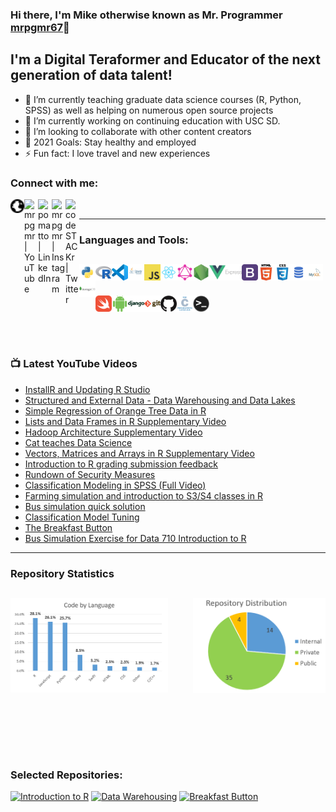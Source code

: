 ### Hi there, I'm Mike otherwise known as Mr. Programmer [mrpgmr67][website]👋

## I'm a Digital Teraformer and Educator of the next generation of data talent!
- 🔭 I’m currently teaching graduate data science courses (R, Python, SPSS) as well as helping on numerous open source projects
- 🌱 I’m currently working on continuing education with USC SD.
- 👯 I’m looking to collaborate with other content creators
- 🥅 2021 Goals: Stay healthy and employed
- ⚡ Fun fact: I love travel and new experiences

### Connect with me:
[<img align="left" alt="pomatto.com" width="22px" src="https://raw.githubusercontent.com/iconic/open-iconic/master/svg/globe.svg" />][website]
[<img align="left" alt="mrpgmr | YouTube" width="22px" src="https://cdn.jsdelivr.net/npm/simple-icons@v3/icons/youtube.svg" />][youtube]
[<img align="left" alt="pomatto | LinkedIn" width="22px" src="https://cdn.jsdelivr.net/npm/simple-icons@v3/icons/linkedin.svg" />][linkedin]

[<img align="left" alt="mrpgmr | Instagram" width="22px" src="https://cdn.jsdelivr.net/npm/simple-icons@v3/icons/instagram.svg" />][instagram]
[<img align="left" alt="codeSTACKr | Twitter" width="22px" src="https://cdn.jsdelivr.net/npm/simple-icons@v3/icons/twitter.svg" />][twitter]
<br />

---
### Languages and Tools:
[<img align="left" alt="Python" width="26px" src="https://raw.githubusercontent.com/github/explore/80688e429a7d4ef2fca1e82350fe8e3517d3494d/topics/python/python.png" />][linkedin]
[<img align="left" alt="R" width="26px" src="https://raw.githubusercontent.com/github/explore/80688e429a7d4ef2fca1e82350fe8e3517d3494d/topics/r/r.png" />][linkedin]
[<img align="left" alt="Visual Studio Code" width="26px" src="https://raw.githubusercontent.com/github/explore/80688e429a7d4ef2fca1e82350fe8e3517d3494d/topics/visual-studio-code/visual-studio-code.png" />][linkedin]
[<img align="left" alt="Java" width="26px" src="https://raw.githubusercontent.com/github/explore/80688e429a7d4ef2fca1e82350fe8e3517d3494d/topics/java/java.png" />][linkedin]
[<img align="left" alt="JavaScript" width="26px" src="https://raw.githubusercontent.com/github/explore/80688e429a7d4ef2fca1e82350fe8e3517d3494d/topics/javascript/javascript.png" />][linkedin]
[<img align="left" alt="React" width="26px" src="https://raw.githubusercontent.com/github/explore/80688e429a7d4ef2fca1e82350fe8e3517d3494d/topics/react/react.png" />][linkedin]
[<img align="left" alt="GraphQL" width="26px" src="https://raw.githubusercontent.com/github/explore/80688e429a7d4ef2fca1e82350fe8e3517d3494d/topics/graphql/graphql.png" />][linkedin]
[<img align="left" alt="Node.js" width="26px" src="https://raw.githubusercontent.com/github/explore/80688e429a7d4ef2fca1e82350fe8e3517d3494d/topics/nodejs/nodejs.png" />][linkedin]
[<img align="left" alt="Vue" width="26px" src="https://raw.githubusercontent.com/github/explore/80688e429a7d4ef2fca1e82350fe8e3517d3494d/topics/vue/vue.png" />][linkedin]
[<img align="left" alt="Express" width="26px" src="https://raw.githubusercontent.com/github/explore/80688e429a7d4ef2fca1e82350fe8e3517d3494d/topics/express/express.png" />][linkedin]
[<img align="left" alt="Bootstrap" width="26px" src="https://raw.githubusercontent.com/github/explore/80688e429a7d4ef2fca1e82350fe8e3517d3494d/topics/bootstrap/bootstrap.png" />][linkedin]
[<img align="left" alt="HTML5" width="26px" src="https://raw.githubusercontent.com/github/explore/80688e429a7d4ef2fca1e82350fe8e3517d3494d/topics/html/html.png" />][linkedin]
[<img align="left" alt="CSS3" width="26px" src="https://raw.githubusercontent.com/github/explore/80688e429a7d4ef2fca1e82350fe8e3517d3494d/topics/css/css.png" />][linkedin]
[<img align="left" alt="SQL" width="26px" src="https://raw.githubusercontent.com/github/explore/80688e429a7d4ef2fca1e82350fe8e3517d3494d/topics/sql/sql.png" />][linkedin]
[<img align="left" alt="MySQL" width="26px" src="https://raw.githubusercontent.com/github/explore/80688e429a7d4ef2fca1e82350fe8e3517d3494d/topics/mysql/mysql.png" />][linkedin]
[<img align="left" alt="MongoDB" width="26px" src="https://raw.githubusercontent.com/github/explore/80688e429a7d4ef2fca1e82350fe8e3517d3494d/topics/mongodb/mongodb.png" />][linkedin]
<br/>
<br/>
[<img align="left" alt="Swift" width="26px" src="https://raw.githubusercontent.com/github/explore/80688e429a7d4ef2fca1e82350fe8e3517d3494d/topics/swift/swift.png" />][linkedin]
[<img align="left" alt="Android" width="26px" src="https://raw.githubusercontent.com/github/explore/80688e429a7d4ef2fca1e82350fe8e3517d3494d/topics/android/android.png" />][linkedin]
[<img align="left" alt="Django" width="26px" src="https://raw.githubusercontent.com/github/explore/80688e429a7d4ef2fca1e82350fe8e3517d3494d/topics/django/django.png" />][linkedin]
[<img align="left" alt="Git" width="26px" src="https://raw.githubusercontent.com/github/explore/80688e429a7d4ef2fca1e82350fe8e3517d3494d/topics/git/git.png" />][linkedin]
[<img align="left" alt="GitHub" width="26px" src="https://raw.githubusercontent.com/github/explore/78df643247d429f6cc873026c0622819ad797942/topics/github/github.png" />][linkedin]
[<img align="left" alt="C/C++" width="26px" src="https://raw.githubusercontent.com/github/explore/80688e429a7d4ef2fca1e82350fe8e3517d3494d/topics/c/c.png" />][linkedin]
[<img align="left" alt="Terminal" width="26px" src="https://raw.githubusercontent.com/github/explore/80688e429a7d4ef2fca1e82350fe8e3517d3494d/topics/terminal/terminal.png" />][linkedin]
<br/>
<br/>
<br/>
---

### 📺 Latest YouTube Videos
<!-- YOUTUBE:START -->
- [InstallR and Updating R Studio](https://www.youtube.com/watch?v=uNgvwUz3Egg)
- [Structured and External Data - Data Warehousing and Data Lakes](https://www.youtube.com/watch?v=_xbhv-IEJp8)
- [Simple Regression of Orange Tree Data in R](https://www.youtube.com/watch?v=5LnwI9zzwyU)
- [Lists and Data Frames in R Supplementary Video](https://www.youtube.com/watch?v=UVmv5jIj6qQ)
- [Hadoop Architecture Supplementary Video](https://www.youtube.com/watch?v=3liPbCG8OcA)
- [Cat teaches Data Science](https://www.youtube.com/watch?v=QWCsu66WwHA)
- [Vectors, Matrices and Arrays in R Supplementary Video](https://www.youtube.com/watch?v=oEraOgPLT6w)
- [Introduction to R grading submission feedback](https://www.youtube.com/watch?v=gE-k2fwABsg)
- [Rundown of Security Measures](https://www.youtube.com/watch?v=XWctsGL0Lq4)
- [Classification Modeling in SPSS (Full Video)](https://www.youtube.com/watch?v=0wk8DQT0c0o)
- [Farming simulation and introduction to S3/S4 classes in R](https://www.youtube.com/watch?v=b4avIMojtcs)
- [Bus simulation quick solution](https://www.youtube.com/watch?v=2p19lK7Ko-k)
- [Classification Model Tuning](https://www.youtube.com/watch?v=SgpivUfAah0)
- [The Breakfast Button](https://www.youtube.com/watch?v=Vql3huNXLo8)
- [Bus Simulation Exercise for Data 710 Introduction to R](https://www.youtube.com/watch?v=3sztqXADshI)
<!-- YOUTUBE:END -->

---
### Repository Statistics
[<img align="left" alt="GitHub" width="50%" src="https://github.com/mrpgmr67/mrpgmr67/blob/master/Top%20Languages.PNG" />][linkedin]
[<img align="right" alt="GitHub" width="42%" src="https://github.com/mrpgmr67/mrpgmr67/blob/master/Repo%20Distribution.PNG" />][linkedin]
<br/>
<br/>
<br/>
<br/>
<br/>
<br/>
<br/>
<br/>
<br/>
<br/>
---

### Selected Repositories:
[![Introduction to R](https://github-readme-stats.vercel.app/api/pin/?username=mrpgmr67&repo=Introduction-to-R)](https://github.com/mrpgmr67/Introduction-to-R)
[![Data Warehousing](https://github-readme-stats.vercel.app/api/pin/?username=mrpgmr67&repo=Data_Warehousing)](https://github.com/mrpgmr67/Data_Warehousing)
[![Breakfast Button](https://github-readme-stats.vercel.app/api/pin/?username=mrpgmr67&repo=BreakFast-Button)](https://github.com/mrpgmr67/BreakFast-Button)

[website]: http://pomatto.com
[youtube]: https://www.youtube.com/channel/UCfpqpNtZf10w4BRImaeniCg
[linkedin]: https://www.linkedin.com/in/pomatto
[instagram]: https://instagram.com/mrpgmr
[twitter]: https://twitter.com/mikepomatto
